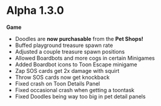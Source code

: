 Alpha 1.3.0
=======
**Game**
- Doodles are **now purchasable** from the **Pet Shops!**
- Buffed playground treasure spawn rate
- Adjusted a couple treasure spawn positions
- Allowed Boardbots and more cogs in certain Minigames
- Added Boardbot icons to Toon Escape minigame
- Zap SOS cards get 2x damage with squirt
- Throw SOS cards now get knockback
- Fixed crash on Toon Details Panel
- Fixed occasional crash when getting a toontask
- Fixed Doodles being way too big in pet detail panels
